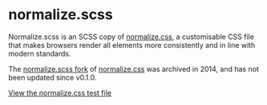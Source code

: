 # normalize.scss

Normalize.scss is an SCSS copy of [normalize.css](http://necolas.github.io/normalize.css), a customisable CSS file that makes browsers render all elements more consistently and in line with modern standards.

The [normalize.scss fork](https://github.com/guerrero/normalize.scss) of [normalize.css](http://necolas.github.io/normalize.css) was archived in 2014, and has not been updated since v0.1.0.

[View the normalize.css test file](http://necolas.github.io/normalize.css/latest/test.html)
